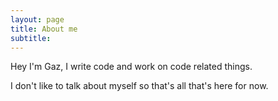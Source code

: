 ```yaml
---
layout: page
title: About me
subtitle: 
---
```


Hey I'm Gaz, I write code and work on code related things.

I don't like to talk about myself so that's all that's here for now.

